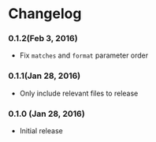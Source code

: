 # Changelog

### 0.1.2(Feb 3, 2016)
- Fix `matches` and `format` parameter order

### 0.1.1(Jan 28, 2016)
- Only include relevant files to release

### 0.1.0 (Jan 28, 2016)
- Initial release
